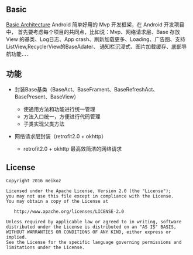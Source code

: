 ## Basic
[Basic Architecture](https://github.com/meikoz/Basic) Android 简单好用的 Mvp 开发框架，在 Android 开发项目中，
首先要考虑每个项目的共同点，比如说：Mvp、网络请求层、Base 存放 View 的基类、Log日志、App crash、刷新加载更多、Loading、广告图、支持ListView,RecyclerView的BaseAdater、
通知栏沉浸式、图片加载缓存、底部导航功能．．．

## 功能
- 封装Base基类（BaseAct、BaseFrament、BaseRefreshAct、BasePresent、BaseView）
    - 使通用方法和功能进行统一管理
    - 方法入口统一，方便进行代码管理
    - 子类实现父类方法

- 网络请求层封装（retrofit2.0 + okhttp）
    - retrofit2.0 + okhttp 最高效简洁的网络请求

## License
```
Copyright 2016 meikoz

Licensed under the Apache License, Version 2.0 (the "License");
you may not use this file except in compliance with the License.
You may obtain a copy of the License at

   http://www.apache.org/licenses/LICENSE-2.0

Unless required by applicable law or agreed to in writing, software
distributed under the License is distributed on an "AS IS" BASIS,
WITHOUT WARRANTIES OR CONDITIONS OF ANY KIND, either express or implied.
See the License for the specific language governing permissions and
limitations under the License.
```
